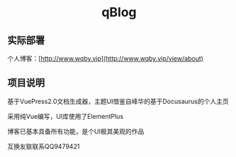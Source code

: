 <div align="center">
    <h1>qBlog</h1>
</div>

## 实际部署

个人博客：[http://www.wqby.vip](http://www.wqby.vip/view/about)

## 项目说明

基于VuePress2.0文档生成器，主题UI借鉴自峰华的基于Docusaurus的个人主页

采用纯Vue编写，UI库使用了ElementPlus

博客已基本具备所有功能，是个UI极其美观的作品

互换友联联系QQ9479421